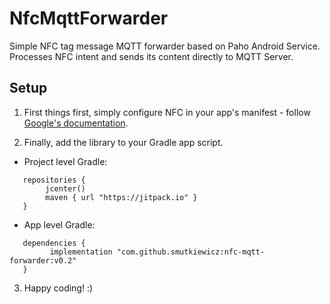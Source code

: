 # NfcMqttForwarder

Simple NFC tag message MQTT forwarder based on Paho Android Service. Processes NFC intent and sends its content directly to MQTT Server.

## Setup

1. First things first, simply configure NFC in your app's manifest - follow [Google's documentation](https://developer.android.com/guide/topics/connectivity/nfc/nfc#manifest).

2. Finally, add the library to your Gradle app script.

- Project level Gradle:
```
   repositories {
        jcenter()
        maven { url "https://jitpack.io" }
   }
```  
- App level Gradle:
```   
   dependencies {
         implementation "com.github.smutkiewicz:nfc-mqtt-forwarder:v0.2"
   }
```   
3. Happy coding! :)
